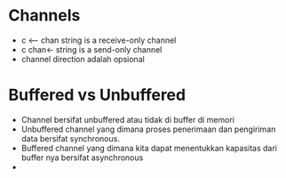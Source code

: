 # Channels
-  c <-- chan string is a receive-only channel
-  c chan<- string is a send-only channel
- channel direction adalah opsional

# Buffered vs Unbuffered
-  Channel bersifat unbuffered atau tidak di buffer di memori
-  Unbuffered channel yang dimana proses penerimaan dan pengiriman data bersifat synchronous.
-  Buffered channel yang dimana kita dapat menentukkan kapasitas dari buffer nya bersifat asynchronous
-  
